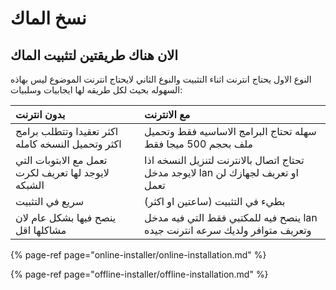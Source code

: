 # نسخ الماك

## الان هناك طريقتين لتثبيت الماك

النوع الاول يحتاج انترنت اثناء التثبيت والنوع الثاني لايحتاج انترنت الموضوع ليس بهاذه السهوله بحيث لكل طريقه لها ايجابيات وسلبيات:

| بدون انترنت | مع الانترنت |
| :--- | :--- |
| اكثر تعقيدا وتتطلب برامج اكثر وتحميل النسخه كامله |  سهله تحتاج البرامج الاساسيه فقط وتحميل ملف بحجم 500 ميجا فقط |
| تعمل مع الابتوبات التي لايوجد لها تعريف لكرت الشبكه | تحتاج اتصال بالانترنت لتنزيل النسخه اذا لايوجد مدخل lan او تعريف لجهازك لن تعمل |
| سريع في التثبيت | بطيء في التثبيت \(ساعتين او اكثر\) |
| ينصح فيها بشكل عام لان مشاكلها اقل | ينصح فيه للمكتبي فقط التي فيه مدخل lan وتعريف متوافر ولديك سرعه انترنت جيده |

{% page-ref page="online-installer/online-installation.md" %}

{% page-ref page="offline-installer/offline-installation.md" %}

